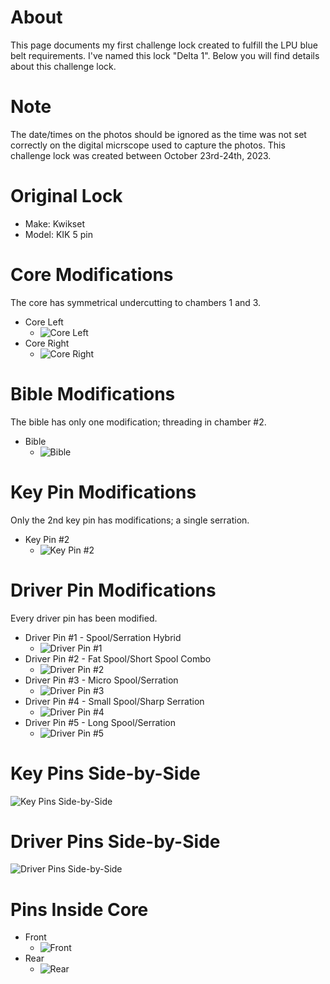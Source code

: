 # About
This page documents my first challenge lock created to fulfill the LPU blue belt requirements. I've named this lock "Delta 1". Below you will find details about this
challenge lock.

# Note
The date/times on the photos should be ignored as the time was not set correctly on the digital micrscope used to capture the photos. This challenge lock was created between October 23rd-24th, 2023.

# Original Lock
* Make: Kwikset
* Model: KIK 5 pin

# Core Modifications
The core has symmetrical undercutting to chambers 1 and 3.
* Core Left
  * ![Core Left](core_left.jpg)
* Core Right
  * ![Core Right](core_right.jpg)
 
# Bible Modifications
The bible has only one modification; threading in chamber #2.
* Bible
  * ![Bible](bible.jpg)

# Key Pin Modifications
Only the 2nd key pin has modifications; a single serration.
* Key Pin #2
  * ![Key Pin #2](key_pin_2.jpg)

# Driver Pin Modifications
Every driver pin has been modified.
* Driver Pin #1 - Spool/Serration Hybrid
  * ![Driver Pin #1](driver_1.jpg)
* Driver Pin #2 - Fat Spool/Short Spool Combo
  * ![Driver Pin #2](driver_2.jpg)
* Driver Pin #3 - Micro Spool/Serration
  * ![Driver Pin #3](driver_3.jpg)
* Driver Pin #4 - Small Spool/Sharp Serration
  * ![Driver Pin #4](driver_4.jpg)
* Driver Pin #5 - Long Spool/Serration
  * ![Driver Pin #5](driver_5.jpg)
 
# Key Pins Side-by-Side
![Key Pins Side-by-Side](key_pins.jpg)

# Driver Pins Side-by-Side
![Driver Pins Side-by-Side](driver_pins.jpg)

# Pins Inside Core
* Front
  * ![Front](pins_in_core_front.jpg)
* Rear
  * ![Rear](pins_in_core_rear.jpg)
